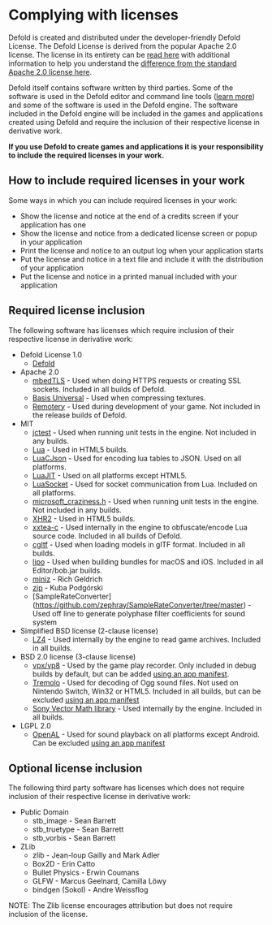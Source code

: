 # Complying with licenses

Defold is created and distributed under the developer-friendly Defold License. The Defold License is derived from the popular Apache 2.0 license. The license in its entirety can be [read here](/LICENSE.txt) with additional information to help you understand the [difference from the standard Apache 2.0 license here](https://defold.com/license/).

Defold itself contains software written by third parties. Some of the software is used in the Defold editor and command line tools ([learn more](/TOOLS_LICENSES.md)) and some of the software is used in the Defold engine. The software included in the Defold engine will be included in the games and applications created using Defold and require the inclusion of their respective license in derivative work.

**If you use Defold to create games and applications it is your responsibility to include the required licenses in your work.**


## How to include required licenses in your work

Some ways in which you can include required licenses in your work:

* Show the license and notice at the end of a credits screen if your application has one
* Show the license and notice from a dedicated license screen or popup in your application
* Print the license and notice to an output log when your application starts
* Put the license and notice in a text file and include it with the distribution of your application
* Put the license and notice in a printed manual included with your application


## Required license inclusion

The following software has licenses which require inclusion of their respective license in derivative work:

  * Defold License 1.0
    * [Defold](/NOTICE)
  * Apache 2.0
    * [mbedTLS](/licenses/NOTICE-mbedtls) - Used when doing HTTPS requests or creating SSL sockets. Included in all builds of Defold.
    * [Basis Universal](/licenses/NOTICE-basisuniversal) - Used when compressing textures.
    * [Remotery](/licenses/NOTICE-remotery) - Used during development of your game. Not included in the release builds of Defold.
  * MIT
    * [jctest](/licenses/NOTICE-jctest) - Used when running unit tests in the engine. Not included in any builds.
    * [Lua](/licenses/NOTICE-lua) - Used in HTML5 builds.
    * [LuaCJson](/licenses/NOTICE-luacjson) - Used for encoding lua tables to JSON. Used on all platforms.
    * [LuaJIT](/licenses/NOTICE-luajit) - Used on all platforms except HTML5.
    * [LuaSocket](/licenses/NOTICE-luasocket) - Used for socket communication from Lua. Included on all platforms.
    * [microsoft_craziness.h](/licenses/NOTICE-microsoft_craziness) - Used when running unit tests in the engine. Not included in any builds.
    * [XHR2](/licenses/NOTICE-xhr2) - Used in HTML5 builds.
    * [xxtea-c](/licenses/NOTICE-xxtea) - Used internally in the engine to obfuscate/encode Lua source code. Included in all builds of Defold.
    * [cgltf](/licenses/NOTICE-cgltf) - Used when loading models in glTF format. Included in all builds.
    * [lipo](https://github.com/konoui/lipo) - Used when building bundles for macOS and iOS. Included in all Editor/bob.jar builds.
    * [miniz](https://github.com/richgel999/miniz) - Rich Geldrich
    * [zip](https://github.com/kuba--/zip) - Kuba Podgórski
    * [SampleRateConverter] (https://github.com/zephray/SampleRateConverter/tree/master) - Used off line to generate polyphase filter coefficients for sound system
  * Simplified BSD license (2-clause license)
    * [LZ4](/licenses/NOTICE-lz4) - Used internally by the engine to read game archives. Included in all builds.
  * BSD 2.0 license (3-clause license)
    * [vpx/vp8](/licenses/NOTICE-vpx-vp8) - Used by the game play recorder. Only included in debug builds by default, but can be added [using an app manifest](https://defold.com/manuals/project-settings/#app-manifest).
    * [Tremolo](/licenses/NOTICE-tremolo) - Used for decoding of Ogg sound files. Not used on Nintendo Switch, Win32 or HTML5. Included in all builds, but can be excluded [using an app manifest](https://defold.com/manuals/project-settings/#app-manifest)
    * [Sony Vector Math library](/licenses/NOTICE-vecmath) - Used internally by the engine. Included in all builds.
  * LGPL 2.0
    * [OpenAL](/licenses/NOTICE-openal) - Used for sound playback on all platforms except Android. Can be excluded [using an app manifest](https://defold.com/manuals/project-settings/#app-manifest)


## Optional license inclusion

The following third party software has licenses which does not require inclusion of their respective license in derivative work:

  * Public Domain
    * stb_image - Sean Barrett
    * stb_truetype - Sean Barrett
    * stb_vorbis - Sean Barrett
  * ZLib
    * zlib - Jean-loup Gailly and Mark Adler
    * Box2D - Erin Catto
    * Bullet Physics - Erwin Coumans
    * GLFW - Marcus Geelnard, Camilla Löwy
    * bindgen (Sokol) - Andre Weissflog

NOTE: The Zlib license encourages attribution but does not require inclusion of the license.

